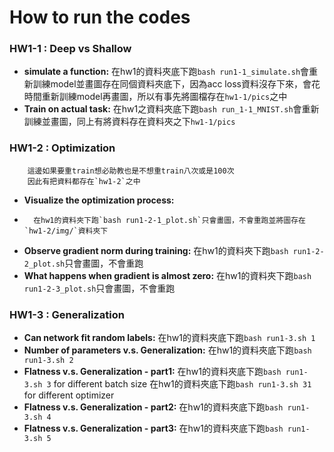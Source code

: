 How to run the codes
===

### HW1-1 : Deep vs Shallow
- **simulate a function:**
	  在hw1的資料夾底下跑`bash run1-1_simulate.sh`會重新訓練model並畫圖存在同個資料夾底下，因為acc loss資料沒存下來，會花時間重新訓練model再畫圖，所以有事先將圖檔存在`hw1-1/pics`之中
- **Train on actual task:**
		在hw1之資料夾底下跑`bash run_1-1_MNIST.sh`會重新訓練並畫圖，同上有將資料存在資料夾之下`hw1-1/pics`

### HW1-2 : Optimization
		這邊如果要重train想必助教也是不想重train八次或是100次
		因此有把資料都存在`hw1-2`之中
- **Visualize the optimization process:**
-		在hw1的資料夾下跑`bash run1-2-1_plot.sh`只會畫圖，不會重跑並將圖存在`hw1-2/img/`資料夾下
- **Observe gradient norm during training:**
		在hw1的資料夾下跑`bash run1-2-2_plot.sh`只會畫圖，不會重跑
- **What happens when gradient is almost zero:**
		在hw1的資料夾下跑`bash run1-2-3_plot.sh`只會畫圖，不會重跑
### HW1-3 : Generalization
- **Can network fit random labels:**
	在hw1的資料夾底下跑`bash run1-3.sh 1`
- **Number of parameters v.s. Generalization:**
	在hw1的資料夾底下跑`bash run1-3.sh 2`
- **Flatness v.s. Generalization - part1:**
	在hw1的資料夾底下跑`bash run1-3.sh 3` for different batch size
	在hw1的資料夾底下跑`bash run1-3.sh 31` for different optimizer
- **Flatness v.s. Generalization - part2:**
	在hw1的資料夾底下跑`bash run1-3.sh 4`
- **Flatness v.s. Generalization - part3:**
	在hw1的資料夾底下跑`bash run1-3.sh 5`
